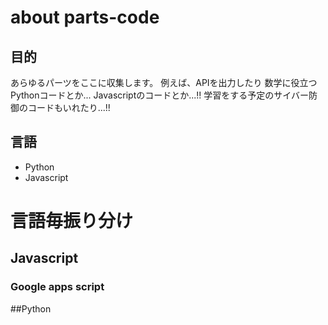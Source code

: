 # about parts-code
## 目的
あらゆるパーツをここに収集します。
例えば、APIを出力したり
数学に役立つPythonコードとか... Javascriptのコードとか...!!
学習をする予定のサイバー防御のコードもいれたり...!!
## 言語
- Python
- Javascript

# 言語毎振り分け
## Javascript

### Google apps script

##Python
